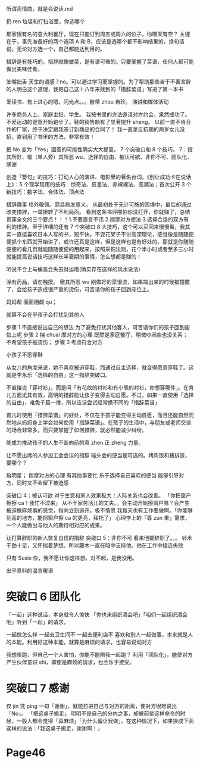 所谓高情商，就是会说话.md

扔 ren 垃圾和打扫浴室，你选哪个

那家很有名的意大利餐厅，现在只能订到周五或周六的位子，你哪天有空？
关键在于，事先准备好的两个选项 A 和 B，应该是选哪个都不影响结果的。换句话说，无论对方选一个，自己都能达到目的。

措辞是有技巧的。措辞就像做菜，是有谱可循的。只要掌握了菜谱，任何人都可能做出美味佳肴。

笨嘴拙舌 天生的语感？no。可以通过学习而掌握的。为了帮助那些苦于不善言辞的人明白这个道理，我把自己这十八年来找到的「措辞菜谱」写进了第一本书

爱读书、有上进心的嗯。闪光点。。。敝帚 zhou 自珍。
演讲和媒体活动

许多商务人士、家庭主妇、学生。
我按书里的方法邀请对方约会，果然成功了。
不爱运动的爸爸开始跑步了。鞋的销售额有了显著提升 sheng。
以前一直不肯合作的厂家，终于决定跟我签订新商品的合同了！
我一直拿反抗期的两岁女儿没招，直到用了书里的方法，非常有效！

把 No 变为「Yes」回答的可能性确实大大提高。 7 个突破口和 8 个技巧。
7：投其所好、敬（单人旁）其所恶 wu、选择的自由、被认可欲、非你不可、团队化、感谢

创造「警句」的技巧：打动人心的演讲、电影里的著名台词。《别让成功卡在说话上》：5 个现学现用的技巧：惊奇法、反差法、赤裸裸法、高潮法；首次公开 3 个新技巧：数字法、合体法、顶点法

措辞趣事 格外敬佩。颇具启发意义。 从最初处于无计可施的困境中，最后却通过改变措辞，一举扭转了不利局面。
看到这条书评哪怕你没打开，你就赚了，总结贯穿全文的三个要点！！！1.不要直言不讳 2.揣摩对方想法 3.选择合适的双方有利的措辞。至于详细的还有 7 个突破口 8 大技巧，这个可以买回来慢慢看，我其实一直挺喜欢日本人写的书，短平快，不耍花架子不讲高深理论，感觉像是随随便便抓个东西就开始讲了，或许还真是这样，但是这样也是有好处的，那就是你随随便便的看几页就能随随便便的用起来，按照采铜法则，花个半小时或者至多三小时就能提高说话技巧这样长半衰期的事情，怎么想都是赚的！

听说不合上马桶盖会失去财运哦(确实存在这样的风水说法)

涂有药品，请勿触摸。
儆其所恶 wu
刚做好的菜很烫，如果端出来的时候被撞撒了，会给孩子造成很严重的烫伤，可否请你的孩子回到座位上。

妈妈帮 面面相觑 qu；

就算不会在乎孩子会打扰到其他人

步骤 1 不直接说出自己的想法 为了避免打扰其他客人，可否请你们的孩子回到座位上呢
步骤 2 揣 chuai 摩对方的心理 既然是家庭餐厅，稍微吵闹些也没关系； 不希望孩子被烫伤；
步骤 3 考虑符合对方

小孩子不愿穿鞋

从女儿的角度来说，她不喜欢被迫穿鞋，而通过自主选择，就变得愿意穿鞋了。这就是李永乐「选择的自由」这一措辞突破口。

不直接说「穿衬衫」，而是问「有花纹的衬衫和有小熊的衬衫，你想穿哪件」。在育儿方面尤其有效，高明的措辞能让孩子变得主动自愿。不过，如果一直使用「选择的自由」，难免千篇一律，所以应该尝试经常换不同的「措辞菜谱」

育儿时使用「措辞菜谱」的好处，不仅在于孩子能变得主动自愿，而且还能自然而然地从妈妈身上学会如何使用「措辞菜谱」。在孩子的生活中，与朋友或老师交谈的场合非常多，而只要掌握了如何措辞，就必然能减少纠纷。

能成为推动孩子的人生不断向前的真 zhen 正 zheng 力量。

让不愿出席的人参加工会会议的措辞
碰头会的便当是可选的。烤肉饭和猪排饭，要哪个？

启明星；
揣摩对方的心理
有其他事要忙
乐于选择自己喜欢的便当
能够引导对方，同时又不会留下被迫感

突破口 4：被认可欲
对于生意和家人效果极大！人际关系也会改善。
「你把窗户擦擦 ca！我忙不过来」
从不干家务活儿的丈夫。。会主动开始擦窗户嘛？会产生被迫做麻烦事的感觉，指向立刻逃开。极不情愿 我每天也有工作要做啊。「你能够到高的地方，能把窗户擦 ca 的更亮，拜托了」
心理学上的「尊 zun 重」需求，一个人能做出与他人的期待相对应的成果。

让打算辞职的新人恢复自信的措辞
突破口 5：非你不可
看来他要辞职了。。。
铃木干劲十足，又怀揣着梦想。所以藤木一直在暗中支持他。他在工作中接连失败

只有 Susie 你，我不愿让你这样想。对不起，是我没用。

出乎意料的温言暖语

# 突破口 6 团队化

「一起」这种说话，本身就令人愉快
「你也来组织酒会吧」「咱们一起组织酒会吧」听到「一起」的请求，

一起做怎么样 一起去卫生间不 一起去便利店不 喜欢和别人一起做事，本来就是人的本能。利用好这种本能，就算是麻烦的请求，也容易说动对方

我想夜跑，但自己一个人害怕，你能不能陪我一起跑？
利用「团队化」，能使对方产生伙伴意识 shi，即使是麻烦的请求，也会乐于接受。

# 突破口 7 感谢

仅 jin 凭 ping 一句「谢谢」，就能拉进自己与对方的距离，使对方很难说出「No」。
「把这桌子搬走」
明明不是自己的分内之事，却被前辈这样命令的时候，一般人都会觉得「真麻烦」「为什么偏让我做」。在这种情况下，如果换成下面这样的说法：「我这桌子搬走，谢谢啊！」

# Page46
